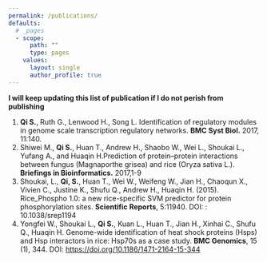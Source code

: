 ```yaml
---
permalink: /publications/
defaults:
  # _pages
  - scope:
      path: ""
      type: pages
    values:
      layout: single
      author_profile: true
---
```

**I will keep updating this list of publication if I do not perish from publishing**

1. **Qi S.**, Ruth G., Lenwood H., Song L. Identification of regulatory modules in genome scale transcription regulatory networks. **BMC Syst Biol.** 2017, 11:140.
1. Shiwei M., **Qi S.**, Huan T., Andrew H., Shaobo W., Wei L., Shoukai L., Yufang A., and Huaqin H.Prediction of protein–protein interactions between fungus (Magnaporthe grisea) and rice (Oryza sativa L.). **Briefings in Bioinformatics.** 2017,1-9
1. Shoukai, L., **Qi, S.**, Huan T., Wei W., Weifeng W., Jian H., Chaoqun X., Vivien C., Justine K., Shufu Q., Andrew H., Huaqin H. (2015). Rice_Phospho 1.0: a new rice-specific SVM predictor for protein phosphorylation sites. **Scientific Reports**, 5:11940. DOI: : 10.1038/srep1194
1. Yongfei W., Shoukai L., **Qi S.**, Kuan L., Huan T., Jian H., Xinhai C., Shufu Q., Huaqin H. Genome-wide identification of heat shock proteins (Hsps) and Hsp interactors in rice: Hsp70s as a case study. **BMC Genomics**, 15 (1), 344. DOI: https://doi.org/10.1186/1471-2164-15-344
